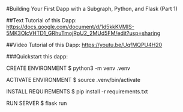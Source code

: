 #Building Your First Dapp with a Subgraph, Python, and Flask (Part 1)

##Text Tutorial of this Dapp:
https://docs.google.com/document/d/1d5kkKVMIS-5MK3OlcVHTD1_GRhuTmojRpU2_2MUd5FM/edit?usp=sharing

##Video Tutorial of this Dapp:
https://youtu.be/UqfMQPU4H20

###Quickstart this dapp:

CREATE ENVIRONMENT
$ python3 -m venv .venv

ACTIVATE ENVIRONMENT
$ source .venv/bin/activate

INSTALL REQUIREMENTS
$ pip install -r requirements.txt

RUN SERVER
$ flask run
